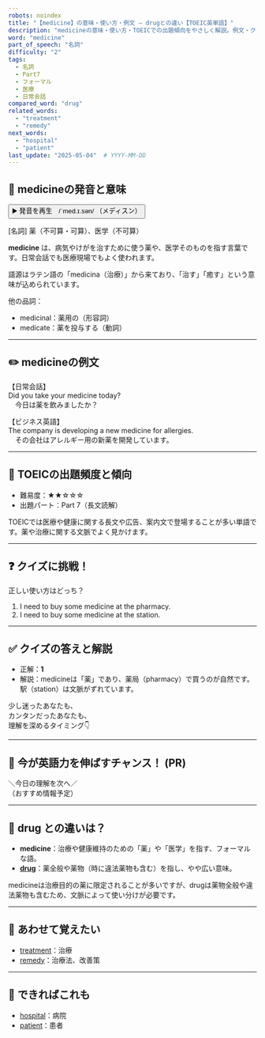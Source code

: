 ```yaml
---
robots: noindex
title: "【medicine】の意味・使い方・例文 ― drugとの違い【TOEIC英単語】"
description: "medicineの意味・使い方・TOEICでの出題傾向をやさしく解説。例文・クイズ付きでdrugとの違いもわかりやすく学べます。"
word: "medicine"
part_of_speech: "名詞"
difficulty: "2"
tags:
  - 名詞
  - Part7
  - フォーマル
  - 医療
  - 日常会話
compared_word: "drug"
related_words:
  - "treatment"
  - "remedy"
next_words:
  - "hospital"
  - "patient"
last_update: "2025-05-04"  # YYYY-MM-DD
---
```


## 🔰 medicineの発音と意味

<button class="play-audio" onclick="playTTS('medicine')">
  <span class="play-audio-main">
    ▶️ 発音を再生　/ˈmed.ɪ.sən/
  </span>
  <span class="play-audio-sub">
    （メディスン）
  </span>
</button>

[名詞] 薬（不可算・可算）、医学（不可算）

**medicine** は、病気やけがを治すために使う薬や、医学そのものを指す言葉です。日常会話でも医療現場でもよく使われます。

語源はラテン語の「medicina（治療）」から来ており、「治す」「癒す」という意味が込められています。

他の品詞：  
- medicinal：薬用の（形容詞）
- medicate：薬を投与する（動詞）

---

## ✏️ medicineの例文

【日常会話】  
Did you take your medicine today?  
　今日は薬を飲みましたか？

【ビジネス英語】  
The company is developing a new medicine for allergies.  
　その会社はアレルギー用の新薬を開発しています。

---

## 🎯 TOEICの出題頻度と傾向

- 難易度：★★☆☆☆
- 出題パート：Part 7（長文読解）

TOEICでは医療や健康に関する長文や広告、案内文で登場することが多い単語です。薬や治療に関する文脈でよく見かけます。

---

## ❓ クイズに挑戦！

正しい使い方はどっち？

1. I need to buy some medicine at the pharmacy.  
2. I need to buy some medicine at the station.

---

## ✅ クイズの答えと解説

- 正解：**1**
- 解説：medicineは「薬」であり、薬局（pharmacy）で買うのが自然です。駅（station）は文脈がずれています。

少し迷ったあなたも、  
カンタンだったあなたも、  
理解を深めるタイミング👇️

---

## 🚀 今が英語力を伸ばすチャンス！ (PR)

<div class="info-center">
＼今日の理解を次へ／<br>  
（おすすめ情報予定）
</div>

---

## 🤔  drug との違いは？

- **medicine**：治療や健康維持のための「薬」や「医学」を指す、フォーマルな語。
- **[drug](/word/drug)**：薬全般や薬物（時に違法薬物も含む）を指し、やや広い意味。

medicineは治療目的の薬に限定されることが多いですが、drugは薬物全般や違法薬物も含むため、文脈によって使い分けが必要です。

---

## 🧩 あわせて覚えたい

- [treatment](/word/treatment)：治療
- [remedy](/word/remedy)：治療法、改善策

---

## 📖 できればこれも

- [hospital](/word/hospital)：病院
- [patient](/word/patient)：患者

<!-- cvid: aid07_bid45 -->
